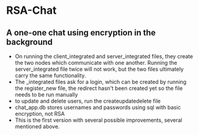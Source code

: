 # RSA-Chat
A one-one chat using encryption in the background
---
- On running the client_integrated and server_integrated files, they create the two nodes which communicate with one another. Running the server_integrated file twice will not work, but the two files ultimately carry the same functionality.
- The _integrated files ask for a login, which can be created by running the register_new file, the redirect hasn't been created yet so the file needs to be run manually
- to update and delete users, run the createupdatedelete file
- chat_app.db stores usernames and passwords using sql with basic encryption, not RSA
- This is the first version with several possible improvements, several mentioned above.
